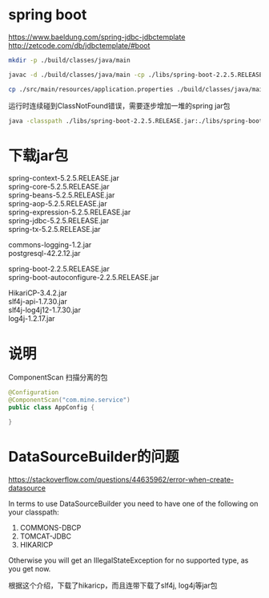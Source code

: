 spring boot
===========

https://www.baeldung.com/spring-jdbc-jdbctemplate
http://zetcode.com/db/jdbctemplate/#boot

```bash
mkdir -p ./build/classes/java/main

javac -d ./build/classes/java/main -cp ./libs/spring-boot-2.2.5.RELEASE.jar:./libs/spring-boot-autoconfigure-2.2.5.RELEASE.jar:./libs/postgresql-42.2.12.jar:./libs/spring-jdbc-5.2.5.RELEASE.jar:./libs/spring-tx-5.2.5.RELEASE.jar:./libs/spring-context-5.2.5.RELEASE.jar:./libs/spring-core-5.2.5.RELEASE.jar:libs/spring-beans-5.2.5.RELEASE.jar:.:./build/classes/java/main ./src/main/java/com/mine/config/*.java ./src/main/java/com/mine/model/*.java ./src/main/java/com/mine/service/*.java ./src/main/java/com/mine/*.java

cp ./src/main/resources/application.properties ./build/classes/java/main
```

运行时连续碰到ClassNotFound错误，需要逐步增加一堆的spring jar包

```bash
java -classpath ./libs/spring-boot-2.2.5.RELEASE.jar:./libs/spring-boot-autoconfigure-2.2.5.RELEASE.jar:./libs/HikariCP-3.4.2.jar:./libs/slf4j-api-1.7.30.jar:./libs/slf4j-log4j12-1.7.30.jar:./libs/log4j-1.2.17.jar:./libs/postgresql-42.2.12.jar:./libs/spring-jdbc-5.2.5.RELEASE.jar:./libs/spring-tx-5.2.5.RELEASE.jar:./libs/spring-context-5.2.5.RELEASE.jar:./libs/spring-core-5.2.5.RELEASE.jar:./libs/spring-beans-5.2.5.RELEASE.jar:./libs/spring-aop-5.2.5.RELEASE.jar:./libs/commons-logging-1.2.jar:./libs/spring-expression-5.2.5.RELEASE.jar:./build/classes/java/main:. com.mine.Application
```

下载jar包
========

spring-context-5.2.5.RELEASE.jar  
spring-core-5.2.5.RELEASE.jar  
spring-beans-5.2.5.RELEASE.jar  
spring-aop-5.2.5.RELEASE.jar  
spring-expression-5.2.5.RELEASE.jar  
spring-jdbc-5.2.5.RELEASE.jar  
spring-tx-5.2.5.RELEASE.jar  

commons-logging-1.2.jar  
postgresql-42.2.12.jar  

spring-boot-2.2.5.RELEASE.jar  
spring-boot-autoconfigure-2.2.5.RELEASE.jar  

HikariCP-3.4.2.jar  
slf4j-api-1.7.30.jar  
slf4j-log4j12-1.7.30.jar  
log4j-1.2.17.jar

说明
===

ComponentScan 扫描分离的包

```java
@Configuration
@ComponentScan("com.mine.service")
public class AppConfig {

}
```

DataSourceBuilder的问题
======================

https://stackoverflow.com/questions/44635962/error-when-create-datasource

In terms to use DataSourceBuilder you need to have one of the following on your classpath:

1. COMMONS-DBCP
2. TOMCAT-JDBC
3. HIKARICP

Otherwise you will get an IllegalStateException for no supported type, as you get now.

根据这个介绍，下载了hikaricp，而且连带下载了slf4j, log4j等jar包